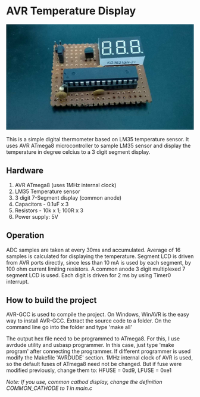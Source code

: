 # AVR Temperature Display

<img src="https://github.com/visakhanc/Temperature_Display/blob/master/picture.jpg">

This is a simple digital thermometer based on LM35 temperature sensor. It uses AVR ATmega8 microcontroller to sample LM35 sensor and display the temperature in degree celcius to a 3 digit segment display.


## Hardware

1. AVR ATmega8 (uses 1MHz internal clock)
2. LM35 Temperature sensor
3. 3 digit 7-Segment display (common anode)
4. Capacitors - 0.1uF x 3
5. Resistors - 10k x 1; 100R x 3
6. Power supply: 5V


## Operation

ADC samples are taken at every 30ms and accumulated. Average of 16 samples is calculated for displaying the temperature. Segment LCD is driven from AVR ports directly, since less than 10 mA is used by each segment, by 100 ohm current limiting resistors. A common anode 3 digit multiplexed 7 segment LCD is used. Each digit is driven for 2 ms by using Timer0 interrupt.


## How to build the project

AVR-GCC is used to compile the project. On Windows, WinAVR is the easy way to install AVR-GCC.
Extract the source code to a folder. On the command line go into the folder and type 'make all'

The output hex file need to be programmed to ATmega8. For this, I use avrdude utility and usbasp programmer. In this case, just type 'make program' after connecting the programmer. If different programmer is used modify the Makefile 'AVRDUDE' section. 
1MHz internal clock of AVR is used, so the default fuses of ATmega8 need not be changed. But if fuse were modified previously, change them to: HFUSE = 0xd9, LFUSE = 0xe1

*Note: If you use, common cathod display, change the definition COMMON_CATHODE to 1 in main.c*
